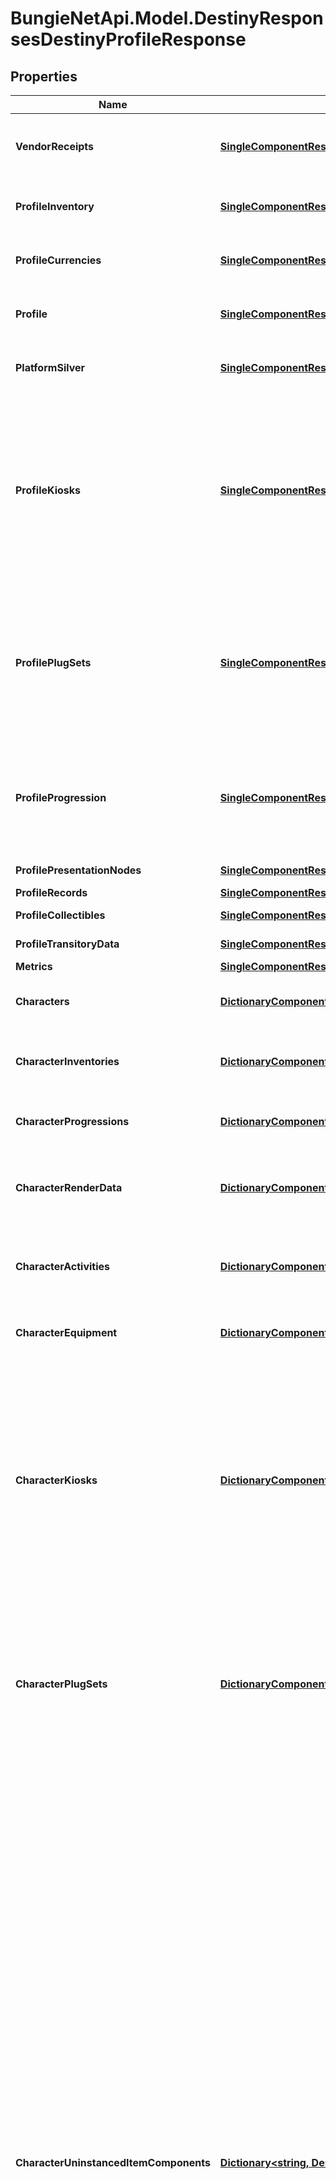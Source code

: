 # BungieNetApi.Model.DestinyResponsesDestinyProfileResponse
## Properties

Name | Type | Description | Notes
------------ | ------------- | ------------- | -------------
**VendorReceipts** | [**SingleComponentResponseOfDestinyVendorReceiptsComponent**](SingleComponentResponseOfDestinyVendorReceiptsComponent.md) | Recent, refundable purchases you have made from vendors. When will you use it? Couldn&#39;t say...  COMPONENT TYPE: VendorReceipts | [optional] 
**ProfileInventory** | [**SingleComponentResponseOfDestinyInventoryComponent**](SingleComponentResponseOfDestinyInventoryComponent.md) | The profile-level inventory of the Destiny Profile.  COMPONENT TYPE: ProfileInventories | [optional] 
**ProfileCurrencies** | [**SingleComponentResponseOfDestinyInventoryComponent**](SingleComponentResponseOfDestinyInventoryComponent.md) | The profile-level currencies owned by the Destiny Profile.  COMPONENT TYPE: ProfileCurrencies | [optional] 
**Profile** | [**SingleComponentResponseOfDestinyProfileComponent**](SingleComponentResponseOfDestinyProfileComponent.md) | The basic information about the Destiny Profile (formerly \&quot;Account\&quot;).  COMPONENT TYPE: Profiles | [optional] 
**PlatformSilver** | [**SingleComponentResponseOfDestinyPlatformSilverComponent**](SingleComponentResponseOfDestinyPlatformSilverComponent.md) | Silver quantities for any platform on which this Profile plays destiny.   COMPONENT TYPE: PlatformSilver | [optional] 
**ProfileKiosks** | [**SingleComponentResponseOfDestinyKiosksComponent**](SingleComponentResponseOfDestinyKiosksComponent.md) | Items available from Kiosks that are available Profile-wide (i.e. across all characters)  This component returns information about what Kiosk items are available to you on a *Profile* level. It is theoretically possible for Kiosks to have items gated by specific Character as well. If you ever have those, you will find them on the characterKiosks property.  COMPONENT TYPE: Kiosks | [optional] 
**ProfilePlugSets** | [**SingleComponentResponseOfDestinyPlugSetsComponent**](SingleComponentResponseOfDestinyPlugSetsComponent.md) | When sockets refer to reusable Plug Sets (see DestinyPlugSetDefinition for more info), this is the set of plugs and their states that are profile-scoped.  This comes back with ItemSockets, as it is needed for a complete picture of the sockets on requested items.  COMPONENT TYPE: ItemSockets | [optional] 
**ProfileProgression** | [**SingleComponentResponseOfDestinyProfileProgressionComponent**](SingleComponentResponseOfDestinyProfileProgressionComponent.md) | When we have progression information - such as Checklists - that may apply profile-wide, it will be returned here rather than in the per-character progression data.  COMPONENT TYPE: ProfileProgression | [optional] 
**ProfilePresentationNodes** | [**SingleComponentResponseOfDestinyPresentationNodesComponent**](SingleComponentResponseOfDestinyPresentationNodesComponent.md) | COMPONENT TYPE: PresentationNodes | [optional] 
**ProfileRecords** | [**SingleComponentResponseOfDestinyProfileRecordsComponent**](SingleComponentResponseOfDestinyProfileRecordsComponent.md) | COMPONENT TYPE: Records | [optional] 
**ProfileCollectibles** | [**SingleComponentResponseOfDestinyProfileCollectiblesComponent**](SingleComponentResponseOfDestinyProfileCollectiblesComponent.md) | COMPONENT TYPE: Collectibles | [optional] 
**ProfileTransitoryData** | [**SingleComponentResponseOfDestinyProfileTransitoryComponent**](SingleComponentResponseOfDestinyProfileTransitoryComponent.md) | COMPONENT TYPE: Transitory | [optional] 
**Metrics** | [**SingleComponentResponseOfDestinyMetricsComponent**](SingleComponentResponseOfDestinyMetricsComponent.md) | COMPONENT TYPE: Metrics | [optional] 
**Characters** | [**DictionaryComponentResponseOfint64AndDestinyCharacterComponent**](DictionaryComponentResponseOfint64AndDestinyCharacterComponent.md) | Basic information about each character, keyed by the CharacterId.  COMPONENT TYPE: Characters | [optional] 
**CharacterInventories** | [**DictionaryComponentResponseOfint64AndDestinyInventoryComponent**](DictionaryComponentResponseOfint64AndDestinyInventoryComponent.md) | The character-level non-equipped inventory items, keyed by the Character&#39;s Id.  COMPONENT TYPE: CharacterInventories | [optional] 
**CharacterProgressions** | [**DictionaryComponentResponseOfint64AndDestinyCharacterProgressionComponent**](DictionaryComponentResponseOfint64AndDestinyCharacterProgressionComponent.md) | Character-level progression data, keyed by the Character&#39;s Id.  COMPONENT TYPE: CharacterProgressions | [optional] 
**CharacterRenderData** | [**DictionaryComponentResponseOfint64AndDestinyCharacterRenderComponent**](DictionaryComponentResponseOfint64AndDestinyCharacterRenderComponent.md) | Character rendering data - a minimal set of info needed to render a character in 3D - keyed by the Character&#39;s Id.  COMPONENT TYPE: CharacterRenderData | [optional] 
**CharacterActivities** | [**DictionaryComponentResponseOfint64AndDestinyCharacterActivitiesComponent**](DictionaryComponentResponseOfint64AndDestinyCharacterActivitiesComponent.md) | Character activity data - the activities available to this character and its status, keyed by the Character&#39;s Id.  COMPONENT TYPE: CharacterActivities | [optional] 
**CharacterEquipment** | [**DictionaryComponentResponseOfint64AndDestinyInventoryComponent**](DictionaryComponentResponseOfint64AndDestinyInventoryComponent.md) | The character&#39;s equipped items, keyed by the Character&#39;s Id.  COMPONENT TYPE: CharacterEquipment | [optional] 
**CharacterKiosks** | [**DictionaryComponentResponseOfint64AndDestinyKiosksComponent**](DictionaryComponentResponseOfint64AndDestinyKiosksComponent.md) | Items available from Kiosks that are available to a specific character as opposed to the account as a whole. It must be combined with data from the profileKiosks property to get a full picture of the character&#39;s available items to check out of a kiosk.  This component returns information about what Kiosk items are available to you on a *Character* level. Usually, kiosk items will be earned for the entire Profile (all characters) at once. To find those, look in the profileKiosks property.  COMPONENT TYPE: Kiosks | [optional] 
**CharacterPlugSets** | [**DictionaryComponentResponseOfint64AndDestinyPlugSetsComponent**](DictionaryComponentResponseOfint64AndDestinyPlugSetsComponent.md) | When sockets refer to reusable Plug Sets (see DestinyPlugSetDefinition for more info), this is the set of plugs and their states, per character, that are character-scoped.  This comes back with ItemSockets, as it is needed for a complete picture of the sockets on requested items.  COMPONENT TYPE: ItemSockets | [optional] 
**CharacterUninstancedItemComponents** | [**Dictionary<string, DestinyBaseItemComponentSetOfuint32>**](DestinyBaseItemComponentSetOfuint32.md) | Do you ever get the feeling that a system was designed *too* flexibly? That it can be used in so many different ways that you end up being unable to provide an easy to use abstraction for the mess that&#39;s happening under the surface?  Let&#39;s talk about character-specific data that might be related to items without instances. These two statements are totally unrelated, I promise.  At some point during D2, it was decided that items - such as Bounties - could be given to characters and *not* have instance data, but that *could* display and even use relevant state information on your account and character.  Up to now, any item that had meaningful dependencies on character or account state had to be instanced, and thus \&quot;itemComponents\&quot; was all that you needed: it was keyed by item&#39;s instance IDs and provided the stateful information you needed inside.  Unfortunately, we don&#39;t live in such a magical world anymore. This is information held on a per-character basis about non-instanced items that the characters have in their inventory - or that reference character-specific state information even if it&#39;s in Account-level inventory - and the values related to that item&#39;s state in relation to the given character.  To give a concrete example, look at a Moments of Triumph bounty. They exist in a character&#39;s inventory, and show/care about a character&#39;s progression toward completing the bounty. But the bounty itself is a non-instanced item, like a mod or a currency. This returns that data for the characters who have the bounty in their inventory.  I&#39;m not crying, you&#39;re crying Okay we&#39;re both crying but it&#39;s going to be okay I promise Actually I shouldn&#39;t promise that, I don&#39;t know if it&#39;s going to be okay | [optional] 
**CharacterPresentationNodes** | [**DictionaryComponentResponseOfint64AndDestinyPresentationNodesComponent**](DictionaryComponentResponseOfint64AndDestinyPresentationNodesComponent.md) | COMPONENT TYPE: PresentationNodes | [optional] 
**CharacterRecords** | [**DictionaryComponentResponseOfint64AndDestinyCharacterRecordsComponent**](DictionaryComponentResponseOfint64AndDestinyCharacterRecordsComponent.md) | COMPONENT TYPE: Records | [optional] 
**CharacterCollectibles** | [**DictionaryComponentResponseOfint64AndDestinyCollectiblesComponent**](DictionaryComponentResponseOfint64AndDestinyCollectiblesComponent.md) | COMPONENT TYPE: Collectibles | [optional] 
**ItemComponents** | [**DestinyItemComponentSetOfint64**](DestinyItemComponentSetOfint64.md) | Information about instanced items across all returned characters, keyed by the item&#39;s instance ID.  COMPONENT TYPE: [See inside the DestinyItemComponentSet contract for component types.] | [optional] 
**CharacterCurrencyLookups** | [**DictionaryComponentResponseOfint64AndDestinyCurrenciesComponent**](DictionaryComponentResponseOfint64AndDestinyCurrenciesComponent.md) | A \&quot;lookup\&quot; convenience component that can be used to quickly check if the character has access to items that can be used for purchasing.  COMPONENT TYPE: CurrencyLookups | [optional] 

[[Back to Model list]](../README.md#documentation-for-models) [[Back to API list]](../README.md#documentation-for-api-endpoints) [[Back to README]](../README.md)

